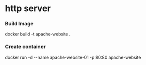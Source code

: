 # http server

### Build Image
docker build -t apache-website .

### Create container
docker run -d --name apache-website-01 -p 80:80 apache-website